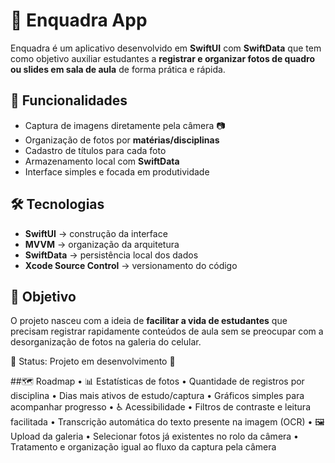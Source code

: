 # 📸 Enquadra App

Enquadra é um aplicativo desenvolvido em **SwiftUI** com **SwiftData** que tem como objetivo auxiliar estudantes a **registrar e organizar fotos de quadro ou slides em sala de aula** de forma prática e rápida.  

## 🚀 Funcionalidades

- Captura de imagens diretamente pela câmera 📷  
- Organização de fotos por **matérias/disciplinas**  
- Cadastro de títulos para cada foto  
- Armazenamento local com **SwiftData**  
- Interface simples e focada em produtividade  

## 🛠️ Tecnologias

- **SwiftUI** → construção da interface  
- **MVVM** → organização da arquitetura  
- **SwiftData** → persistência local dos dados  
- **Xcode Source Control** → versionamento do código  

## 🎯 Objetivo

O projeto nasceu com a ideia de **facilitar a vida de estudantes** que precisam registrar rapidamente conteúdos de aula sem se preocupar com a desorganização de fotos na galeria do celular.  

📌 Status: Projeto em desenvolvimento 🚧

##🗺️ Roadmap
	•	📊 Estatísticas de fotos
	•	Quantidade de registros por disciplina
	•	Dias mais ativos de estudo/captura
	•	Gráficos simples para acompanhar progresso
	•	♿ Acessibilidade
	•	Filtros de contraste e leitura facilitada
	•	Transcrição automática do texto presente na imagem (OCR)
	•	🖼️ Upload da galeria
	•	Selecionar fotos já existentes no rolo da câmera
	•	Tratamento e organização igual ao fluxo da captura pela câmera
